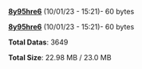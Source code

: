 [**8y95hre6**](/data/8y95hre6.txt) (10/01/23 - 15:21)- 60 bytes

[**8y95hre6**](/data/8y95hre6.txt) (10/01/23 - 15:21)- 60 bytes

**Total Datas**: 3649

**Total Size**: 22.98 MB / 23.0 MB